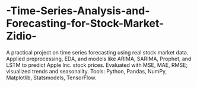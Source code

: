 # -Time-Series-Analysis-and-Forecasting-for-Stock-Market-Zidio-
A practical project on time series forecasting using real stock market data. Applied preprocessing, EDA, and models like ARIMA, SARIMA, Prophet, and LSTM to predict Apple Inc. stock prices. Evaluated with MSE, MAE, RMSE; visualized trends and seasonality. Tools: Python, Pandas, NumPy, Matplotlib, Statsmodels, TensorFlow.
